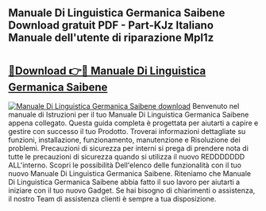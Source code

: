 ## Manuale Di Linguistica Germanica Saibene Download gratuit PDF - Part-KJz Italiano Manuale dell'utente di riparazione Mpl1z

# <h2><a href="http://df9m5e.blite.top/?on=Manuale+Di+Linguistica+Germanica+Saibene">🔗Download 👉🔴 Manuale Di Linguistica Germanica Saibene</a></h2>

[![Manuale Di Linguistica Germanica Saibene download](https://i.imgur.com/lujVjoI.png)](http://df9m5e.blite.top/?on=Manuale+Di+Linguistica+Germanica+Saibene)
Benvenuto nel manuale di Istruzioni per il tuo Manuale Di Linguistica Germanica Saibene appena collegato. Questa guida completa è progettata per aiutarti a capire e gestire con successo il tuo Prodotto. Troverai informazioni dettagliate su funzioni, installazione, funzionamento, manutenzione e Risoluzione dei problemi. Precauzioni di sicurezza per interni si prega di prendere nota di tutte le precauzioni di sicurezza quando si utilizza il nuovo REDDDDDDD ALL'interno. Scopri le possibilità Dell'elenco delle funzionalità con il tuo nuovo Manuale Di Linguistica Germanica Saibene. Riteniamo che Manuale Di Linguistica Germanica Saibene abbia fatto il suo lavoro per aiutarti a iniziare con il tuo nuovo Gadget. Se hai bisogno di chiarimenti o assistenza, il nostro Team di assistenza clienti è sempre a tua disposizione.
